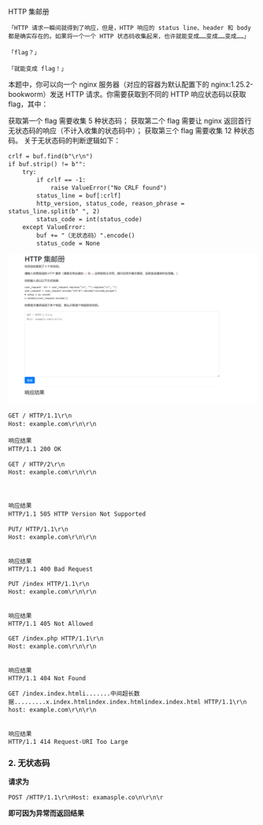 HTTP 集邮册
```
「HTTP 请求一瞬间就得到了响应，但是，HTTP 响应的 status line、header 和 body 都是确实存在的。如果将一个一个 HTTP 状态码收集起来，也许就能变成……变成……变成……」

「flag？」

「就能变成 flag！」
```
本题中，你可以向一个 nginx 服务器（对应的容器为默认配置下的 nginx:1.25.2-bookworm）发送 HTTP 请求。你需要获取到不同的 HTTP 响应状态码以获取 flag，其中：

获取第一个 flag 需要收集 5 种状态码；
获取第二个 flag 需要让 nginx 返回首行无状态码的响应（不计入收集的状态码中）；
获取第三个 flag 需要收集 12 种状态码。
关于无状态码的判断逻辑如下：

```
crlf = buf.find(b"\r\n")
if buf.strip() != b"":
    try:
        if crlf == -1:
            raise ValueError("No CRLF found")
        status_line = buf[:crlf]
        http_version, status_code, reason_phrase = status_line.split(b" ", 2)
        status_code = int(status_code)
    except ValueError:
        buf += "（无状态码）".encode()
        status_code = None
```

![alt text](image-15.png)





```html
GET / HTTP/1.1\r\n
Host: example.com\r\n\r\n

响应结果
HTTP/1.1 200 OK
```



```html
GET / HTTP/2\r\n
Host: example.com\r\n\r\n



响应结果
HTTP/1.1 505 HTTP Version Not Supported
```



```
PUT/ HTTP/1.1\r\n
Host: example.com\r\n\r\n


响应结果
HTTP/1.1 400 Bad Request
```



```
PUT /index HTTP/1.1\r\n
Host: example.com\r\n\r\n


响应结果
HTTP/1.1 405 Not Allowed
```



```
GET /index.php HTTP/1.1\r\n
Host: example.com\r\n\r\n


响应结果
HTTP/1.1 404 Not Found
```



```
GET /index.index.htmli.......中间超长数据.........x.index.htmlindex.index.htmlindex.index.html HTTP/1.1\r\n
host: example.com\r\n\r\n


响应结果
HTTP/1.1 414 Request-URI Too Large
```



### 2. 无状态码

**请求为**

```http
POST /HTTP/1.1\r\nHost: examasple.co\n\r\n\r
```

**即可因为异常而返回结果**

